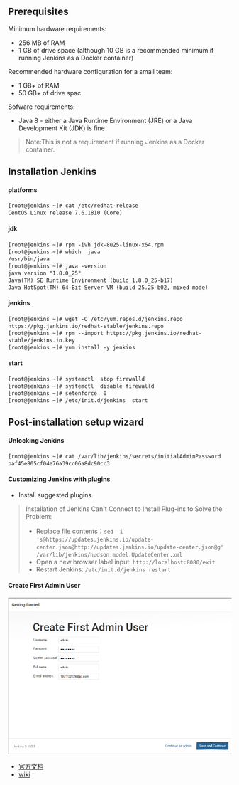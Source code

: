 ## Prerequisites
Minimum hardware requirements:
- 256 MB of RAM
- 1 GB of drive space (although 10 GB is a recommended minimum if running Jenkins as a Docker container)

Recommended hardware configuration for a small team:
- 1 GB+ of RAM 
- 50 GB+ of drive spac

Sofware requirements:
-  Java 8 - either a Java Runtime Environment (JRE) or a Java Development Kit (JDK) is fine 
> Note:This is not a requirement if running Jenkins as a Docker container.


## Installation Jenkins

#### platforms

```
[root@jenkins ~]# cat /etc/redhat-release 
CentOS Linux release 7.6.1810 (Core)
```

#### jdk
```
[root@jenkins ~]# rpm -ivh jdk-8u25-linux-x64.rpm
[root@jenkins ~]# which  java
/usr/bin/java
[root@jenkins ~]# java -version
java version "1.8.0_25"
Java(TM) SE Runtime Environment (build 1.8.0_25-b17)
Java HotSpot(TM) 64-Bit Server VM (build 25.25-b02, mixed mode)
```

#### jenkins
```
[root@jenkins ~]# wget -O /etc/yum.repos.d/jenkins.repo https://pkg.jenkins.io/redhat-stable/jenkins.repo
[root@jenkins ~]# rpm --import https://pkg.jenkins.io/redhat-stable/jenkins.io.key
[root@jenkins ~]# yum install -y jenkins
```

#### start
```
[root@jenkins ~]# systemctl  stop firewalld
[root@jenkins ~]# systemctl  disable firewalld
[root@jenkins ~]# setenforce  0
[root@jenkins ~]# /etc/init.d/jenkins  start
```
## Post-installation setup wizard

#### Unlocking Jenkins
```
[root@jenkins ~]# cat /var/lib/jenkins/secrets/initialAdminPassword
baf45e805cf04e76a39cc06a8dc90cc3
```

#### Customizing Jenkins with plugins

- Install suggested plugins.

> Installation of Jenkins Can't Connect to Install Plug-ins to Solve the Problem:
> - Replace file contents：`sed -i 's@https://updates.jenkins.io/update-center.json@http://updates.jenkins.io/update-center.json@g'  /var/lib/jenkins/hudson.model.UpdateCenter.xml` 
> - Open a new browser label input: `http://localhost:8080/exit`
> - Restart Jenkins: `/etc/init.d/jenkins restart`

#### Create First Admin User

![图片.png](./images/jenkins_create_first_admin_user.png)



- [官方文档](https://pkg.jenkins.io/redhat-stable/)
- [wiki](https://wiki.jenkins.io/display/JENKINS/Installing+Jenkins+on+Red+Hat+distributions)
